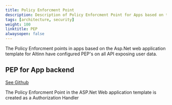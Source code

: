 ```yaml
---
title: Policy Enforcment Point
description: Description of Policy Enforcment Point for Apps based on the .Net web template for Altinn Apps
tags: [architecture, security]
weight: 100
linktitle: PEP
alwaysopen: false
---
```


The Policy Enforcment points in apps based on the Asp.Net web application template for Altinn have
configured PEP's on all API exposing user data.

## PEP for App backend

[See Github](https://github.com/Altinn/altinn-studio/issues/2554)

The Policy Enforcment Point in the ASP.Net Web application template is created as a Authorization Handler 














